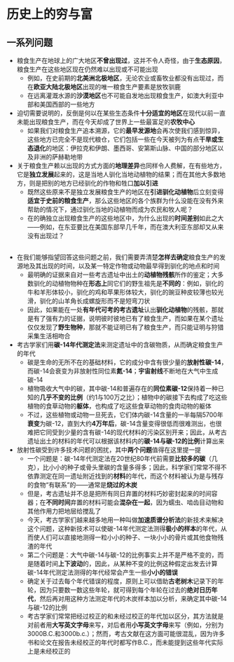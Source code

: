 # 历史上的穷与富
## 一系列问题
* 粮食生产在地球上的广大地区**不曾出现过**，这并不令人奇怪，由于**生态原因**，粮食生产在这些地区现在仍然难以出现或不可能出现
  * 例如，在史前期的**北美洲北极地区**，无论农业或畜牧业都没有出现过，而在**欧亚大陆北极地区**出现的唯一粮食生产要素是放牧驯鹿
  * 在远离灌溉水源的**沙漠地区**也不可能自发地出现粮食生产，如澳大利亚中部和美国西部的一些地方
* 迫切需要说明的，反倒是何以在某些生态条件**十分适宜的地区**在现代以前一直未能出现粮食生产，而在今天却成了世界上一些最富足的**农牧中心**
  * 如果我们对粮食生产追本溯源，它的**最早发源地**会再次使我们感到惊异，这些地方已完全不是现代粮仓，它们包括一些在今天被列为有点**干旱或生态退化**的地区：伊拉克和伊朗、墨西哥、安第斯山脉、中国的部分地区以及非洲的萨赫勒地带
* 关于粮食生产赖以出现的方式方面的**地理差异**也同样令人费解，在有些地方，它是**独立发展**起来的，这是当地人驯化当地动植物的结果；而在其他大多数地方，则是把别的地方已经驯化的作物和牲口**加以引进**
  * 既然这些原来不是独立发展粮食生产的地区在**引进驯化动植物**后立刻变得**适宜于史前的粮食生产**，那么这些地区的各个族群为什么没能在没有外来帮助的情况下，通过驯化当地的动植物而成为农民和牧人呢？
  * 在的确独立出现粮食生产的这些地区中，为什么出现的**时间差别**如此之大——例如，在东亚要比在美国东部早几千年，而在澳大利亚东部却又从来没有出现过？
## 
* 在我们能够指望回答这些问题之前，我们需要弄清楚**怎样去确定**粮食生产的发源地及其出现的时间，以及某一特定作物或动物最早得到驯化的地点和时间
  * 最明确的证据来自对一些考古遗址中出土的**动植物残骸**所作的鉴定；大多数驯化的动植物物种在**形态上**同它们的野生祖先是**不同的**：例如，驯化的牛和羊形体较小，驯化的鸡和苹果形体较大，驯化的豌豆种皮较薄也较光滑，驯化的山羊角长成螺旋形而不是短弯刀状
  * 因此，如果能在一处**有年代可考的考古遗址**认出**驯化动植物**的残骸，那就是有了强有力的证据，说明彼时彼地已有了粮食生产，而如果在某个遗址仅仅发现了**野生物种**，那就不能证明已有了粮食生产，而只能证明与狩猎采集生活相吻合
* 考古学家们用**碳-14年代测定法**来测定遗址中的含碳物质，从而确定粮食生产的年代
  * 碳是生命的无所不在的基础材料，它的成分中含有很少量的**放射性碳-14**，而碳-14会衰变为非放射性同位素**氮-14**；**宇宙射线**不断地在大气中生成碳-14
  * 植物吸收大气中的碳，其中碳-14和普遍存在的**同位素碳-12**保持着一种已知的**几乎不变的比例**（约1与100万之比）；植物中的碳接下去构成了吃这些植物的食草动物的**躯体**，也构成了吃这些食草动物的食肉动物的躯体
  * 不过，这些植物或动物一旦死去，它们体内碳-14含量的一半每隔5700年**衰变**为碳-12，直到大约**4万年后**，碳-14含量变得很低而很难测出，也很难把它同受到少量的含有碳-14的现代材料的污染区别开来；因此，从考古遗址出土的材料的年代可以根据该材料内的**碳-14与碳-12的比例**计算出来
* 放射性碳受到许多技术问题的困扰，其中**两个问题**值得在这里提一提
  * 一个问题是：碳-14年代测定法在20世纪80年代前需要**比较多的碳**（几克），比小小的种子或骨头里碳的含量多得多；因此，科学家们常常不得不依靠测定在同一遗址附近找到的**材料**的年代，而这个材料被认为是与残存的食物“有联系”的——通常是**烧过的木炭**
  * 但是，考古遗址并不总是把所有同日弃置的材料巧妙密封起来的时间容器；在**不同时间**弃置的材料可能会**混杂在一起**，因为蠕虫、啮齿目动物和其他作用力把地层给搅乱了
  * 今天，考古学家们越来越多地用一种叫做**加速质谱分析法**的新技术来解决这个问题，这种新技术可以使碳-14年代测定法测得**极小的样本**的年代，从而使人们可以直接地测得一粒小小的种子、一块小小的骨片或其他食物残渣的年代
  * 第二个问题是：大气中碳-14与碳-12的比例事实上并不是严格不变的，而是随着时间**上下波动**的，因此，从某种不变的比例这种假定出发去计算碳-14年代测定法测得的年代经常会产生一些**小小的错误**
  * 确定关于过去每个年代错误的程度，原则上可以借助**古老树木**记录下的年轮，因为只要数一数这些年轮，就可得到每个年轮在过去的**绝对日历年代**，然后再对用这种方法测定年代的木炭样本加以分析，来确定其中碳-14与碳-12的比例
  * 考古学家们常常把经过校正的和未经过校正的年代加以区分，其方法就是对前者用**大写英文字母**来写，对后者用**小写英文字母**来写（例如，分别为3000B.C.和3000b.c.）；然而，考古文献在这方面可能很混乱，因为许多书和论文在报告未经校正的年代时都写作B.C.，而未能提到这些年代实际上是未经校正的